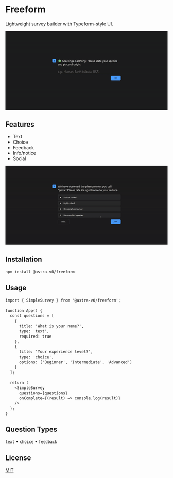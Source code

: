 # Freeform

Lightweight survey builder with Typeform-style UI.

[![React Demo](/assets/demo.gif)](demo-react/)

## Features

- Text
- Choice
- Feedback  
- Info/notice
- Social

[![React Demo](/assets/demo2.gif)](demo-react/)

## Installation

```bash
npm install @astra-v0/freeform
```

## Usage

```tsx
import { SimpleSurvey } from '@astra-v0/freeform';

function App() {
  const questions = [
    {
      title: 'What is your name?',
      type: 'text',
      required: true
    },
    {
      title: 'Your experience level?',
      type: 'choice',
      options: ['Beginner', 'Intermediate', 'Advanced']
    }
  ];

  return (
    <SimpleSurvey 
      questions={questions}
      onComplete={(result) => console.log(result)}
    />
  );
}
```

## Question Types

`text` • `choice` • `feedback`

## License

[MIT](LICENSE)
